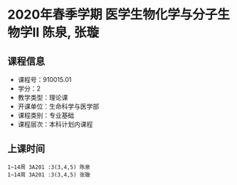 # 2020年春季学期 医学生物化学与分子生物学II 陈泉, 张璇






## 课程信息

- 课程号：910015.01
- 学分：2
- 教学类型：理论课
- 开课单位：生命科学与医学部
- 课程类别：专业基础
- 课程层次：本科计划内课程

## 上课时间

```
1~14周 3A201 :3(3,4,5) 陈泉
1~14周 3A201 :3(3,4,5) 张璇
```

